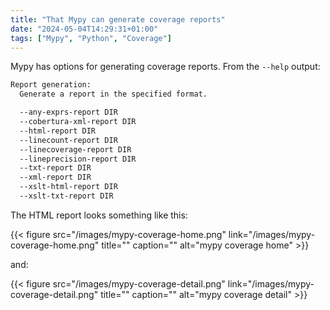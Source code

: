```yaml
---
title: "That Mypy can generate coverage reports"
date: "2024-05-04T14:29:31+01:00"
tags: ["Mypy", "Python", "Coverage"]
---
```


Mypy has options for generating coverage reports. From the `--help` output:

```txt
Report generation:
  Generate a report in the specified format.

  --any-exprs-report DIR
  --cobertura-xml-report DIR
  --html-report DIR
  --linecount-report DIR
  --linecoverage-report DIR
  --lineprecision-report DIR
  --txt-report DIR
  --xml-report DIR
  --xslt-html-report DIR
  --xslt-txt-report DIR
```

The HTML report looks something like this:

{{< figure src="/images/mypy-coverage-home.png" link="/images/mypy-coverage-home.png" title="" caption="" alt="mypy coverage home" >}}

and:

{{< figure src="/images/mypy-coverage-detail.png" link="/images/mypy-coverage-detail.png" title="" caption="" alt="mypy coverage detail" >}}
